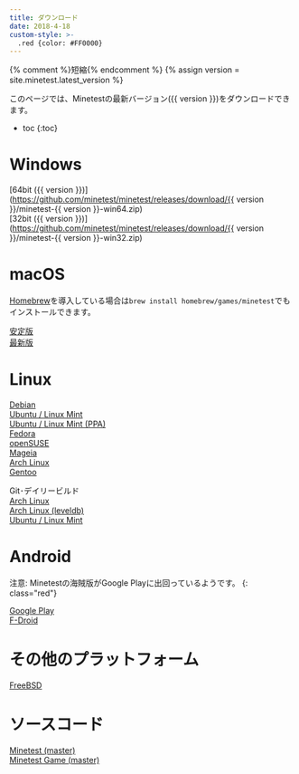 ```yaml
---
title: ダウンロード
date: 2018-4-18
custom-style: >-
  .red {color: #FF0000}
---
```

{% comment %}短縮{% endcomment %}
{% assign version = site.minetest.latest_version %}

このページでは、Minetestの最新バージョン({{ version }})をダウンロードできます。

- toc
{:toc}

# Windows

[64bit ({{ version }})](https://github.com/minetest/minetest/releases/download/{{ version }}/minetest-{{ version }}-win64.zip)  
[32bit ({{ version }})](https://github.com/minetest/minetest/releases/download/{{ version }}/minetest-{{ version }}-win32.zip)

# macOS

[Homebrew](http://brew.sh)を導入している場合は`brew install homebrew/games/minetest`でもインストールできます。

[安定版](https://github.com/krondor-game/minetest/releases/tag/stable)  
[最新版](https://github.com/krondor-game/minetest/releases)

# Linux

[Debian](https://packages.debian.org/search?keywords=minetest)  
[Ubuntu / Linux Mint](http://packages.ubuntu.com/search?keywords=minetest)  
[Ubuntu / Linux Mint (PPA)](https://launchpad.net/~minetestdevs/+archive/ubuntu/stable)  
[Fedora](https://apps.fedoraproject.org/packages/minetest)  
[openSUSE](http://software.opensuse.org/package/minetest)  
[Mageia](http://mageia.madb.org/package/show/name/minetest)  
[Arch Linux](https://www.archlinux.org/packages/?q=minetest)  
[Gentoo](http://packages.gentoo.org/package/games-action/minetest)

Git･デイリービルド  
[Arch Linux](https://aur.archlinux.org/packages/minetest-git)  
[Arch Linux (leveldb)](https://aur.archlinux.org/packages/minetest-git-leveldb)  
[Ubuntu / Linux Mint](https://code.launchpad.net/~minetestdevs/+archive/daily-builds/+packages)

# Android

注意: Minetestの海賊版がGoogle Playに出回っているようです。
{: class="red"}

[Google Play](https://play.google.com/store/apps/details?id=net.minetest.minetest)  
[F-Droid](https://f-droid.org/repository/browse/?fdid=net.minetest.minetest)

# その他のプラットフォーム

[FreeBSD](http://www.freshports.org/games/minetest)

# ソースコード

[Minetest (master)](https://github.com/minetest/minetest/archive/master.zip)  
[Minetest Game (master)](https://github.com/minetest/minetest_game/archive/master.zip)
